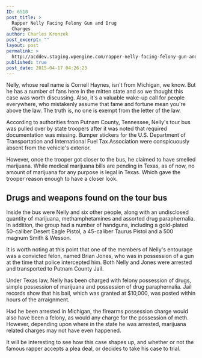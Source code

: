 ```yaml
---
ID: 6510
post_title: >
  Rapper Nelly Facing Felony Gun and Drug
  Charges
author: Charles Kronzek
post_excerpt: ""
layout: post
permalink: >
  http://acddev.staging.wpengine.com/rapper-nelly-facing-felony-gun-and-drug-charges.html
published: true
post_date: 2015-04-17 04:26:23
---
```

Nelly, whose real name is Cornell Haynes, isn't from Michigan, we know. But he has a number of fans here in the mitten state and so we thought this case was worth discussing. Also, it's a valuable wake-up call for people everywhere, who mistakenly assume that fame and fortune mean you're above the law. The truth is, no one is exempt from the letter of the law.<!--more-->

According to authorities from Putnam County, Tennessee, Nelly's tour bus was pulled over by state troopers after it was noted that required documentation was missing. Bumper stickers for the U.S. Department of Transportation and International Fuel Tax Association were conspicuously absent from the vehicle's exterior.

However, once the trooper got closer to the bus, he claimed to have smelled marijuana. While medical marijuana bills are pending in Texas, as of now, no amount of marijuana for any purpose is legal in Texas. Which gave the trooper reason enough to have a closer look.

<h2>Drugs and weapons found on the tour bus</h2>

Inside the bus were Nelly and six other people, along with an undisclosed quantity of marijuana, methamphetamines and assorted drug paraphernalia. In addition, the group had a number of handguns, including a gold-plated 50-caliber Desert Eagle Pistol, a 45-caliber Taurus Pistol and a 500 magnum Smith &amp; Wesson.

It is worth noting at this point that one of the members of Nelly's entourage was a convicted felon, named Brian Jones, who was in possession of a gun at the time that police intercepted him. Both Nelly and Jones were arrested and transported to Putnam County Jail.

Under Texas law, Nelly has been charged with felony possession of drugs, simple possession of marijuana and possession of drug paraphernalia. Jail records show that his bail, which was granted at $10,000, was posted within hours of the arraignment.

Had he been arrested in Michigan, the firearms possession charge would also have been a felony, as would any charge for the possession of meth. However, depending upon where in the state he was arrested, marijuana related charges may not have even happened.

It will be interesting to see how this case shapes up, and whether or not the famous rapper accepts a plea deal, or decides to take his case to trial.
